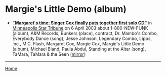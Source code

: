 # Margie's Little Demo (album)

 - [**"Margaret's time: Singer Cox finally puts together first solo CD"**](http://www.startribune.com/stories/919/3798852.html) in [Minneapolis Star Tribune](http://www.startribune.com/) on 6 April 2003 about 1-800-NEW-FUNK (album), A&M Records, Bunkers (place), contract, Dr. Mambo's Combo, Everybody Dance (song), Jesse Johnson, Legendary Combo, Lipps, Inc., M.C. Flash, Margaret Cox, Margie Cox, Margie's Little Demo (album), Michael Bland, Paula Abdul, Standing at the Altar (song), TaMara, TaMara & the Seen ([mirror](https://web.archive.org/web/*/http://www.startribune.com/stories/919/3798852.html))

----

[Home](../)
